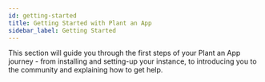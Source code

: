 ```yaml
---
id: getting-started
title: Getting Started with Plant an App
sidebar_label: Getting Started
---
```


This section will guide you through the first steps of your Plant an App journey - from installing and setting-up your instance, to introducing you to the community and explaining how to get help.  